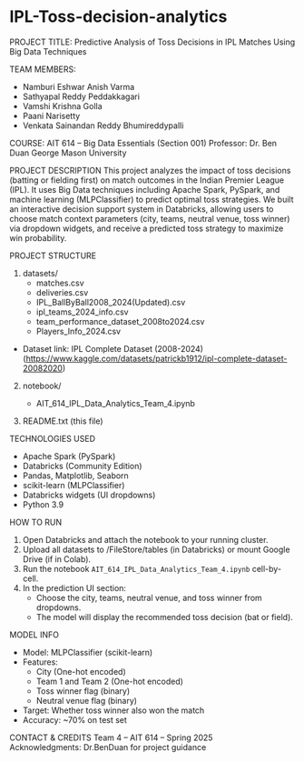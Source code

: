 # IPL-Toss-decision-analytics

PROJECT TITLE:
Predictive Analysis of Toss Decisions in IPL Matches Using Big Data Techniques

TEAM MEMBERS:
- Namburi Eshwar Anish Varma
- Sathyapal Reddy Peddakkagari
- Vamshi Krishna Golla
- Paani Narisetty
- Venkata Sainandan Reddy Bhumireddypalli

COURSE:
AIT 614 – Big Data Essentials (Section 001)
Professor: Dr. Ben Duan
George Mason University


PROJECT DESCRIPTION
	This project analyzes the impact of toss decisions (batting or fielding first) on match outcomes in the Indian Premier League (IPL). It uses Big Data techniques including Apache Spark, PySpark, and machine learning (MLPClassifier) to predict optimal toss strategies. We built an interactive decision support system in Databricks, allowing users to choose match context parameters (city, teams, neutral venue, toss winner) via dropdown widgets, and receive a predicted toss strategy to maximize win probability.


PROJECT STRUCTURE

1. datasets/
   - matches.csv
   - deliveries.csv
   - IPL_BallByBall2008_2024(Updated).csv
   - ipl_teams_2024_info.csv
   - team_performance_dataset_2008to2024.csv
   - Players_Info_2024.csv
- Dataset link: IPL Complete Dataset (2008-2024)
(https://www.kaggle.com/datasets/patrickb1912/ipl-complete-dataset-20082020)


2. notebook/
   - AIT_614_IPL_Data_Analytics_Team_4.ipynb

3. README.txt (this file)

TECHNOLOGIES USED
- Apache Spark (PySpark)
- Databricks (Community Edition)
- Pandas, Matplotlib, Seaborn
- scikit-learn (MLPClassifier)
- Databricks widgets (UI dropdowns)
- Python 3.9

HOW TO RUN

1. Open Databricks and attach the notebook to your running cluster.
2. Upload all datasets to /FileStore/tables (in Databricks) or mount Google Drive (if in Colab).
3. Run the notebook `AIT_614_IPL_Data_Analytics_Team_4.ipynb` cell-by-cell.
4. In the prediction UI section:
   - Choose the city, teams, neutral venue, and toss winner from dropdowns.
   - The model will display the recommended toss decision (bat or field).


MODEL INFO
- Model: MLPClassifier (scikit-learn)
- Features:
   - City (One-hot encoded)
   - Team 1 and Team 2 (One-hot encoded)
   - Toss winner flag (binary)
   - Neutral venue flag (binary)
- Target: Whether toss winner also won the match
- Accuracy: ~70% on test set


CONTACT & CREDITS
Team 4 – AIT 614 – Spring 2025  
Acknowledgments: Dr.BenDuan for project guidance
